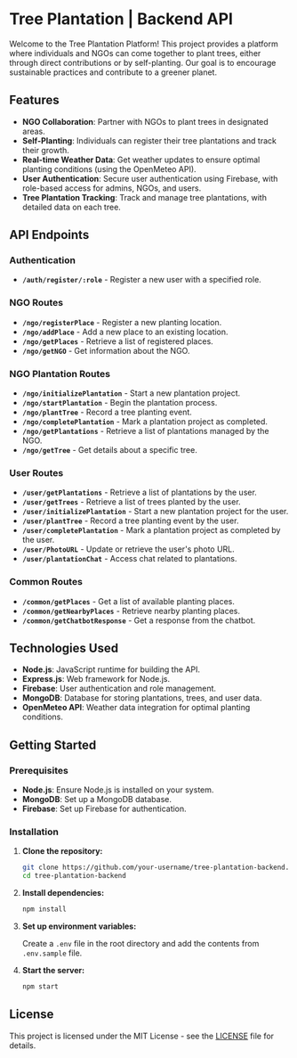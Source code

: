 # Tree Plantation | Backend API

Welcome to the Tree Plantation Platform! This project provides a platform where individuals and NGOs can come together to plant trees, either through direct contributions or by self-planting. Our goal is to encourage sustainable practices and contribute to a greener planet.

## Features

- **NGO Collaboration**: Partner with NGOs to plant trees in designated areas.
- **Self-Planting**: Individuals can register their tree plantations and track their growth.
- **Real-time Weather Data**: Get weather updates to ensure optimal planting conditions (using the OpenMeteo API).
- **User Authentication**: Secure user authentication using Firebase, with role-based access for admins, NGOs, and users.
- **Tree Plantation Tracking**: Track and manage tree plantations, with detailed data on each tree.

## API Endpoints

### Authentication
- **`/auth/register/:role`** - Register a new user with a specified role.

### NGO Routes
- **`/ngo/registerPlace`** - Register a new planting location.
- **`/ngo/addPlace`** - Add a new place to an existing location.
- **`/ngo/getPlaces`** - Retrieve a list of registered places.
- **`/ngo/getNGO`** - Get information about the NGO.

### NGO Plantation Routes
- **`/ngo/initializePlantation`** - Start a new plantation project.
- **`/ngo/startPlantation`** - Begin the plantation process.
- **`/ngo/plantTree`** - Record a tree planting event.
- **`/ngo/completePlantation`** - Mark a plantation project as completed.
- **`/ngo/getPlantations`** - Retrieve a list of plantations managed by the NGO.
- **`/ngo/getTree`** - Get details about a specific tree.

### User Routes
- **`/user/getPlantations`** - Retrieve a list of plantations by the user.
- **`/user/getTrees`** - Retrieve a list of trees planted by the user.
- **`/user/initializePlantation`** - Start a new plantation project for the user.
- **`/user/plantTree`** - Record a tree planting event by the user.
- **`/user/completePlantation`** - Mark a plantation project as completed by the user.
- **`/user/PhotoURL`** - Update or retrieve the user's photo URL.
- **`/user/plantationChat`** - Access chat related to plantations.

### Common Routes
- **`/common/getPlaces`** - Get a list of available planting places.
- **`/common/getNearbyPlaces`** - Retrieve nearby planting places.
- **`/common/getChatbotResponse`** - Get a response from the chatbot.


## Technologies Used

- **Node.js**: JavaScript runtime for building the API.
- **Express.js**: Web framework for Node.js.
- **Firebase**: User authentication and role management.
- **MongoDB**: Database for storing plantations, trees, and user data.
- **OpenMeteo API**: Weather data integration for optimal planting conditions.


## Getting Started

### Prerequisites

- **Node.js**: Ensure Node.js is installed on your system.
- **MongoDB**: Set up a MongoDB database.
- **Firebase**: Set up Firebase for authentication.

### Installation

1. **Clone the repository:**

   ```bash
   git clone https://github.com/your-username/tree-plantation-backend.git
   cd tree-plantation-backend
   ```

2. **Install dependencies:**

   ```bash
   npm install
   ```

3. **Set up environment variables:**

   Create a `.env` file in the root directory and add the contents from `.env.sample` file.


4. **Start the server:**

   ```bash
   npm start
   ```
   
## License

This project is licensed under the MIT License - see the [LICENSE](LICENSE) file for details.
